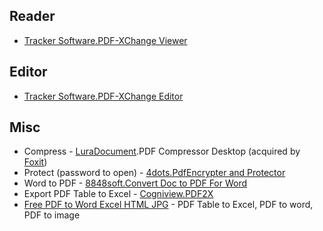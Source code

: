 ## Reader

* [Tracker Software.PDF-XChange Viewer](https://www.tracker-software.com/product/pdf-xchange-viewer)

## Editor

* [Tracker Software.PDF-XChange Editor](https://www.tracker-software.com/product/pdf-xchange-editor)

## Misc

* Compress - [LuraDocument](https://www.Luradocument.com).PDF Compressor Desktop (acquired by [Foxit](https://www.foxitsoftware.com/enterprise-automation/pdf-compressor/))
* Protect (password to open) - [4dots.PdfEncrypter and Protector](https://www.4dots-software.com/free-pdf-protector/)
* Word to PDF - [8848soft.Convert Doc to PDF For Word](http://www.8848soft.com/)
* Export PDF Table to Excel -  [Cogniview.PDF2X](https://pdf2xl.com/)
* [Free PDF to Word Excel HTML JPG](https://www.pdftox.com/) - PDF Table to Excel, PDF to word, PDF to image